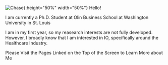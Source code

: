 ![Chase](https://user-images.githubusercontent.com/60712465/131029942-56989f78-4f40-4af2-b5f2-b7c7aae06924.jpg){:height="50%" width="50%"}
Hello!

I am currently a Ph.D. Student at Olin Business School at Washington University in St. Louis

I am in my first year, so my reasearch interests are not fully developed. However, I broadly know that I am interested in IO, specifically around the Healthcare Industry.

Please Visit the Pages Linked on the Top of the Screen to Learn More about Me

